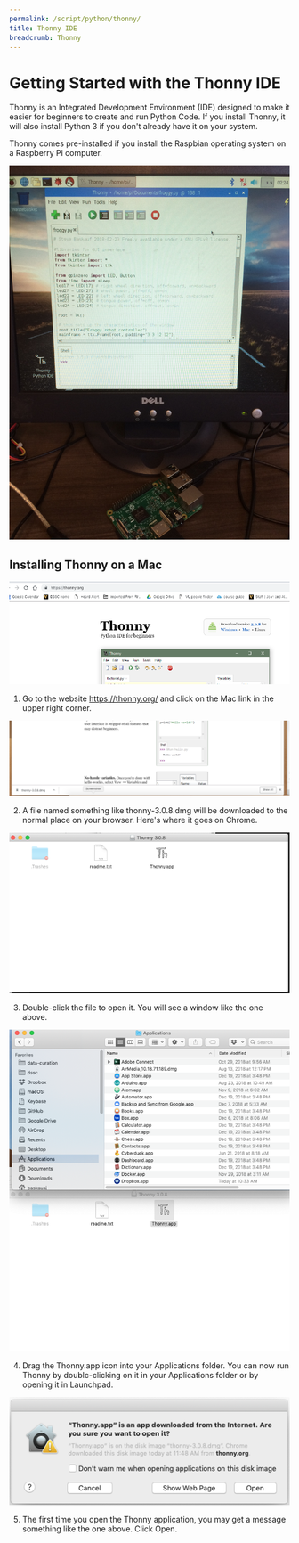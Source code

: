 ```yaml
---
permalink: /script/python/thonny/
title: Thonny IDE
breadcrumb: Thonny
---
```


# Getting Started with the Thonny IDE

Thonny is an Integrated Development Environment (IDE) designed to make it easier for beginners to create and run Python Code.  If you install Thonny, it will also install Python 3 if you don't already have it on your system.

Thonny comes pre-installed if you install the Raspbian operating system on a Raspberry Pi computer.

![](images/thonny-raspberry-pi.jpg)

## Installing Thonny on a Mac

![](images/thonny-1.png)

1. Go to the website <https://thonny.org/> and click on the Mac link in the upper right corner.

![](images/thonny-2.png)

2. A file named something like thonny-3.0.8.dmg will be downloaded to the normal place on your browser.  Here's where it goes on Chrome.

![](images/thonny-3.png)

3. Double-click the file to open it.  You will see a window like the one above.  

![](images/thonny-5.png)

4. Drag the Thonny.app icon into your Applications folder.  You can now run Thonny by doublc-clicking on it in your Applications folder or by opening it in Launchpad.

![](images/thonny-4.png)

5. The first time you open the Thonny application, you may get a message something like the one above.  Click Open.


